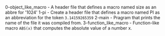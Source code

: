 0-object_like_macro - A header file that defines a macro named size as an abbre for '1024'
1-pi - Create a header file that defines a macro named PI as an abbreviation for the token ``3.14159265359``
2-main - Pragram that prints the name of the file it was compiled from.
3-function_like_macro - Function-like macro ``ABS(x)`` that computes the absolute value of a number x.
